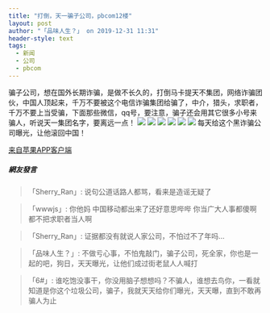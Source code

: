 ```yaml
---
title: "打倒，天一骗子公司，pbcom12楼"
layout: post
author: "「品味人生？」 on 2019-12-31 11:31"
header-style: text
tags:
  - 新闻
  - 公司
  - pbcom
---
```


 骗子公司，想在国外长期诈骗，是做不长久的，打倒马卡提天不集团，网络诈骗团伙，中国人顶起来，千万不要被这个电信诈骗集团给骗了，中介，猎头，求职者，千万不要上当受骗，下面那些微信，qq号，要注意，骗子还会用其它很多小号来骗人，听说天一集团名字，要离远一点！
 <img src="http://oss-ali-hk.wangwanglive.com/pic/20201231/1577762963436422971.jpg?x-oss-process=image/watermark,image_cGljLzIwMTkwNzA4L29zc18xNTYyNTU2MDgzODU4XzkzNl81OF84MDAucG5n,t_50,g_se,x_20,y_20">
 <img src="http://oss-ali-hk.wangwanglive.com/pic/20201231/1577762963497517738.jpg?x-oss-process=image/watermark,image_cGljLzIwMTkwNzA4L29zc18xNTYyNTU2MDgzODU4XzkzNl81OF84MDAucG5n,t_50,g_se,x_20,y_20">
 <img src="http://oss-ali-hk.wangwanglive.com/pic/20201231/1577762963581870720.jpg?x-oss-process=image/watermark,image_cGljLzIwMTkwNzA4L29zc18xNTYyNTU2MDgzODU4XzkzNl81OF84MDAucG5n,t_50,g_se,x_20,y_20">
 <img src="http://oss-ali-hk.wangwanglive.com/pic/20201231/1577762963663254460.jpg?x-oss-process=image/watermark,image_cGljLzIwMTkwNzA4L29zc18xNTYyNTU2MDgzODU4XzkzNl81OF84MDAucG5n,t_50,g_se,x_20,y_20">
 <img src="http://oss-ali-hk.wangwanglive.com/pic/20201231/1577762963745360224.jpg?x-oss-process=image/watermark,image_cGljLzIwMTkwNzA4L29zc18xNTYyNTU2MDgzODU4XzkzNl81OF84MDAucG5n,t_50,g_se,x_20,y_20">
 <img src="http://oss-ali-hk.wangwanglive.com/pic/20201231/1577762963832560963.jpg?x-oss-process=image/watermark,image_cGljLzIwMTkwNzA4L29zc18xNTYyNTU2MDgzODU4XzkzNl81OF84MDAucG5n,t_50,g_se,x_20,y_20">
 每天给这个黑诈骗公司曝光，让他滚回中国！
 <div class="mag_viewthread">
 <a class="mag_text" target="_blank" href="http://assapp.flw.com.ph/">来自苹果APP客户端</a>
 <span id="magapp_qrcode_10996774" onmouseover="showMenu({'showid':this.id, 'menuid':'magapp_qrcode_download','fade':1, 'pos':'34'})" class="mag_qrcode"></span>
</div>

##### 網友發言 
> 「Sherry_Ran」:
>  说句公道话路人都骂，看来是造谣无疑了

> 「wwwjs」:
>  你他妈 中国移动都出来了还好意思哔哔 你当广大人事都傻啊 都不把求职者当人啊 

> 「Sherry_Ran」:
>  证据都没有就说人家公司，不怕过不了年吗...

> 「品味人生？」:
>  不做亏心事，不怕鬼敲门，骗子公司，死全家，你也是一起的吧，狗日，天天曝光，让他们成过街老鼠人人喊打

> 「6#」:
>  谁吃饱没事干，你没用脑子想想吗？不骗人，谁想去鸟你，一看就知道是你这个垃圾公司，骗子，我就天天给你们曝光，天天曝，直到不敢再骗人为止


